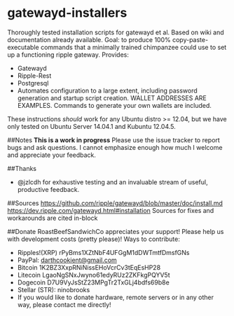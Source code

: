 gatewayd-installers
===================

Thoroughly tested installation scripts for gatewayd et al. Based on wiki and documentation already available. Goal: to produce 100% copy-paste-executable commands that a minimally trained chimpanzee could use to set up a functioning ripple gateway. Provides:
  - Gatewayd
  - Ripple-Rest
  - Postgresql
  - Automates configuration to a large extent, including password generation and startup script creation. WALLET ADDRESSES ARE EXAMPLES. Commands to generate your own wallets are included.

These instructions *should* work for any Ubuntu distro >= 12.04, but we have only tested on Ubuntu Server 14.04.1 and Kubuntu 12.04.5. 

##Notes
**This is a work in progress** Please use the issue tracker to report bugs and ask questions. I cannot emphasize enough how much I welcome and appreciate your feedback.

##Thanks
  - @jzlcdh for exhaustive testing and an invaluable stream of useful, productive feedback.

##Sources
https://github.com/ripple/gatewayd/blob/master/doc/install.md
https://dev.ripple.com/gatewayd.html#installation
Sources for fixes and workarounds are cited in-block

##Donate
RoastBeefSandwichCo appreciates your support! Please help us with development costs (pretty please)! Ways to contribute:
  - Ripples!(XRP) rPyBms1XZtNbF4UFGgM1dDWTmtfDmsfGNs
  - PayPal: darthcookient@gmail.com
  - Bitcoin 1K2BZ3XxpRNiNissEHoVcrCv3tEqEsHP28
  - Litecoin LgaoNgSNxJwyno61edyRUz2ZKFkgPQYV5t
  - Dogecoin D7U9VyJsStZ23MPgTr2TxGLj4bdfs69b8e
  - Stellar (STR): ninobrooks
  - If you would like to donate hardware, remote servers or in any other way, please contact me directly!
